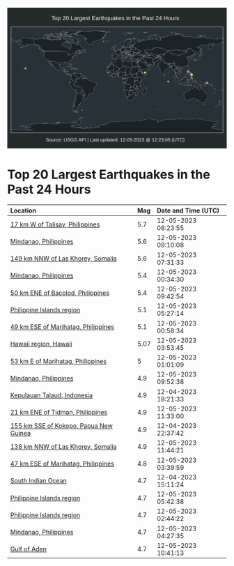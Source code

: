 ![Map](./map.png)

# Top 20 Largest Earthquakes in the Past 24 Hours

| Location | Mag | Date and Time (UTC) |
|:---|:---|:---|
| [17 km W of Talisay, Philippines](https://earthquake.usgs.gov/earthquakes/eventpage/us7000lgct) | 5.7 | 12-05-2023 08:23:55 |
| [Mindanao, Philippines](https://earthquake.usgs.gov/earthquakes/eventpage/us7000lgd6) | 5.6 | 12-05-2023 09:10:08 |
| [149 km NNW of Las Khorey, Somalia](https://earthquake.usgs.gov/earthquakes/eventpage/us7000lgch) | 5.6 | 12-05-2023 07:31:33 |
| [Mindanao, Philippines](https://earthquake.usgs.gov/earthquakes/eventpage/us7000lga8) | 5.4 | 12-05-2023 00:34:30 |
| [50 km ENE of Bacolod, Philippines](https://earthquake.usgs.gov/earthquakes/eventpage/us7000lgdg) | 5.4 | 12-05-2023 09:42:54 |
| [Philippine Islands region](https://earthquake.usgs.gov/earthquakes/eventpage/us7000lgbv) | 5.1 | 12-05-2023 05:27:14 |
| [49 km ESE of Marihatag, Philippines](https://earthquake.usgs.gov/earthquakes/eventpage/us7000lgaf) | 5.1 | 12-05-2023 00:58:34 |
| [Hawaii region, Hawaii](https://earthquake.usgs.gov/earthquakes/eventpage/hv73673302) | 5.07 | 12-05-2023 03:53:45 |
| [53 km E of Marihatag, Philippines](https://earthquake.usgs.gov/earthquakes/eventpage/us7000lgag) | 5 | 12-05-2023 01:01:09 |
| [Mindanao, Philippines](https://earthquake.usgs.gov/earthquakes/eventpage/us7000lgdp) | 4.9 | 12-05-2023 09:52:38 |
| [Kepulauan Talaud, Indonesia](https://earthquake.usgs.gov/earthquakes/eventpage/us7000lg5t) | 4.9 | 12-04-2023 18:21:33 |
| [21 km ENE of Tidman, Philippines](https://earthquake.usgs.gov/earthquakes/eventpage/us7000lge7) | 4.9 | 12-05-2023 11:33:00 |
| [155 km SSE of Kokopo, Papua New Guinea](https://earthquake.usgs.gov/earthquakes/eventpage/us7000lg9j) | 4.9 | 12-04-2023 22:37:42 |
| [138 km NNW of Las Khorey, Somalia](https://earthquake.usgs.gov/earthquakes/eventpage/us7000lge9) | 4.9 | 12-05-2023 11:44:21 |
| [47 km ESE of Marihatag, Philippines](https://earthquake.usgs.gov/earthquakes/eventpage/us7000lgb1) | 4.8 | 12-05-2023 03:39:59 |
| [South Indian Ocean](https://earthquake.usgs.gov/earthquakes/eventpage/us7000lg4w) | 4.7 | 12-04-2023 15:11:24 |
| [Philippine Islands region](https://earthquake.usgs.gov/earthquakes/eventpage/us7000lgby) | 4.7 | 12-05-2023 05:42:38 |
| [Philippine Islands region](https://earthquake.usgs.gov/earthquakes/eventpage/us7000lgat) | 4.7 | 12-05-2023 02:44:22 |
| [Mindanao, Philippines](https://earthquake.usgs.gov/earthquakes/eventpage/us7000lgbk) | 4.7 | 12-05-2023 04:27:35 |
| [Gulf of Aden](https://earthquake.usgs.gov/earthquakes/eventpage/us7000lge1) | 4.7 | 12-05-2023 10:41:13 |
